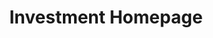 ---
title: "Investment Homepage"

# --- Hero Section ---
hero:
  background_image: "/images/hero-bg.jpg"
  title: "Welcome to Adventure Northern Escapes!"
  subtitle: "We are a UK-based property investment and management company dedicated to transforming real estate into thriving homes and unforgettable escapes. Our focus is on creating quality, comfort, and value—whether it's a welcoming rental property or an inspiring holiday getaway"
  button:
    text: "LEARN MORE"
    url: "/about"

# --- Collaboration Section ---
collaboration:
  title: "Building Wealth Through Collaboration"
  content: "Our vision is simple: to provide great living spaces that people love to call home. We understand that a property is more than just bricks and mortar—it's about creating environments where individuals and families can thrive. Adventure Northern Escapes aims to contribute to communities by revitalising properties and maintaining the highest standards of service."

# --- Pathways Section ---
pathways:
  title: "Strategic Investment Pathways"
  items:
    - icon: "fa-solid fa-chart-pie" # Font Awesome icon class
      title: "Portfolio Builder"
      description: "Build a diversified property portfolio with passive income streams. Includes Buy to Let, HMOs, and Serviced Accommodation opportunities with shared investment and long-term capital appreciation."

    - icon: "fa-solid fa-house-chimney-window"
      title: "Capital Driven Investment"
      description: "Accelerate your capital growth with flexible investment periods and exceptional returns. A hands-off approach designed for investors seeking quick, reliable results without active involvement."

    - icon: "fa-solid fa-seedling"
      title: "Long-term Growth"
      description: "Strategic property flips targeting larger projects with substantial returns. Focus on family homes and developments with building and planning elements that deliver premium value."

# --- Wealth Section ---
wealth:
  title: "Creating & Preserving Wealth"
  content: "Our expertise lies in identifying undervalued assets and optimizing them for peak performance. We handle every aspect of the investment lifecycle, from acquisition to management and eventual exit, ensuring your capital is working effectively for you.<br><br>We are committed to delivering exceptional results and building a secure financial future for our clients."
  button:
    text: "Learn More"
    url: "/about"
  images:
    - "/images/house-main.jpg"
    - "/images/interior-1.jpg"
    - "/images/interior-2.jpg"

# --- CTA Section ---
cta:
  title: "Ready to Begin Your Investment Journey?"
  content: "Connect with our team of experts to explore how we can help you achieve your financial goals."
  buttons:
    - text: "Get Started"
      url: "/contact"
      primary: true
    - text: "Contact Us"
      url: "/contact"
      primary: false

# --- Stats Section ---
stats:
  items:
    - value: "£300K+"
      label: "Minimum Investment Level"
    - value: "20+"
      label: "Properties Managed"
    - value: "100%"
      label: "Client Satisfaction Rate"
---